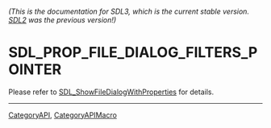 ###### (This is the documentation for SDL3, which is the current stable version. [SDL2](https://wiki.libsdl.org/SDL2/) was the previous version!)
# SDL_PROP_FILE_DIALOG_FILTERS_POINTER

Please refer to [SDL_ShowFileDialogWithProperties](SDL_ShowFileDialogWithProperties) for details.

----
[CategoryAPI](CategoryAPI), [CategoryAPIMacro](CategoryAPIMacro)

